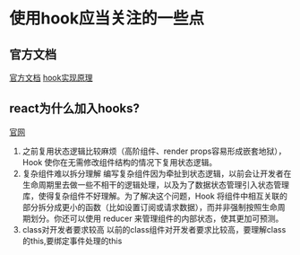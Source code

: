 # 使用hook应当关注的一些点

## 官方文档

[官方文档](https://reactjs.org/docs/hooks-reference.html#cleaning-up-an-effect)
[hook实现原理](https://juejin.cn/post/6986177658614710309#heading-4)

## react为什么加入hooks?

[官网](https://react.docschina.org/docs/hooks-intro.html)

1. 之前复用状态逻辑比较麻烦（高阶组件、render props容易形成嵌套地狱），Hook 使你在无需修改组件结构的情况下复用状态逻辑。
2. 复杂组件难以拆分理解
编写复杂组件因为牵扯到状态逻辑，以前会让开发者在生命周期里去做一些不相干的逻辑处理，以及为了数据状态管理引入状态管理库，使得复杂组件不好理解。为了解决这个问题，Hook 将组件中相互关联的部分拆分成更小的函数（比如设置订阅或请求数据），而并非强制按照生命周期划分。你还可以使用 reducer 来管理组件的内部状态，使其更加可预测。
3. class对开发者要求较高
   以前的class组件对开发者要求比较高，要理解class的this,要绑定事件处理的this
